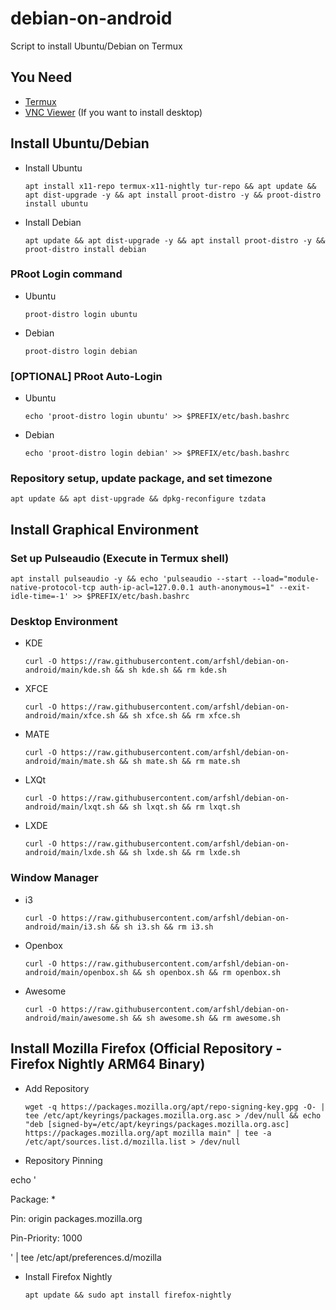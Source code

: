 # debian-on-android
Script to install Ubuntu/Debian on Termux
## You Need
- [Termux](https://github.com/termux/termux-app/releases/)
- [VNC Viewer](https://play.google.com/store/apps/details?id=com.realvnc.viewer.android) (If you want to install desktop)
## Install Ubuntu/Debian
- Install Ubuntu

      apt install x11-repo termux-x11-nightly tur-repo && apt update && apt dist-upgrade -y && apt install proot-distro -y && proot-distro install ubuntu

- Install Debian

      apt update && apt dist-upgrade -y && apt install proot-distro -y && proot-distro install debian

### PRoot Login command
- Ubuntu

      proot-distro login ubuntu

- Debian

      proot-distro login debian

### [OPTIONAL] PRoot Auto-Login
- Ubuntu

      echo 'proot-distro login ubuntu' >> $PREFIX/etc/bash.bashrc

- Debian

      echo 'proot-distro login debian' >> $PREFIX/etc/bash.bashrc

### Repository setup, update package, and set timezone

    apt update && apt dist-upgrade && dpkg-reconfigure tzdata

## Install Graphical Environment
### Set up Pulseaudio (Execute in Termux shell)

    apt install pulseaudio -y && echo 'pulseaudio --start --load="module-native-protocol-tcp auth-ip-acl=127.0.0.1 auth-anonymous=1" --exit-idle-time=-1' >> $PREFIX/etc/bash.bashrc

### Desktop Environment
- KDE 

      curl -O https://raw.githubusercontent.com/arfshl/debian-on-android/main/kde.sh && sh kde.sh && rm kde.sh

- XFCE

      curl -O https://raw.githubusercontent.com/arfshl/debian-on-android/main/xfce.sh && sh xfce.sh && rm xfce.sh

- MATE

      curl -O https://raw.githubusercontent.com/arfshl/debian-on-android/main/mate.sh && sh mate.sh && rm mate.sh

- LXQt

      curl -O https://raw.githubusercontent.com/arfshl/debian-on-android/main/lxqt.sh && sh lxqt.sh && rm lxqt.sh

- LXDE

      curl -O https://raw.githubusercontent.com/arfshl/debian-on-android/main/lxde.sh && sh lxde.sh && rm lxde.sh

### Window Manager
- i3

      curl -O https://raw.githubusercontent.com/arfshl/debian-on-android/main/i3.sh && sh i3.sh && rm i3.sh

- Openbox 

      curl -O https://raw.githubusercontent.com/arfshl/debian-on-android/main/openbox.sh && sh openbox.sh && rm openbox.sh

- Awesome

      curl -O https://raw.githubusercontent.com/arfshl/debian-on-android/main/awesome.sh && sh awesome.sh && rm awesome.sh

## Install Mozilla Firefox (Official Repository - Firefox Nightly ARM64 Binary)

- Add Repository

      wget -q https://packages.mozilla.org/apt/repo-signing-key.gpg -O- | tee /etc/apt/keyrings/packages.mozilla.org.asc > /dev/null && echo "deb [signed-by=/etc/apt/keyrings/packages.mozilla.org.asc] https://packages.mozilla.org/apt mozilla main" | tee -a /etc/apt/sources.list.d/mozilla.list > /dev/null

- Repository Pinning

echo '

Package: *

Pin: origin packages.mozilla.org

Pin-Priority: 1000

' | tee /etc/apt/preferences.d/mozilla 

- Install Firefox Nightly

      apt update && sudo apt install firefox-nightly